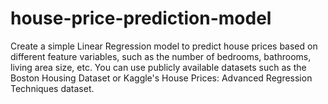 # house-price-prediction-model
Create a simple Linear Regression model to predict house prices based on different feature variables, such as the number of bedrooms, bathrooms, living area size, etc. You can use publicly available datasets such as the Boston Housing Dataset or Kaggle's House Prices: Advanced Regression Techniques dataset.
